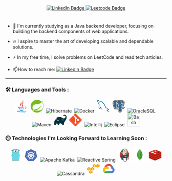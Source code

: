 <!-- <div id="header" align="center">
  <img src="https://media.tenor.com/itjFesV8_RUAAAAi/soulja-boy-pepe.gif" width="150"/>
</div> -->
<div id="badges" align="center">
  <a href="https://www.linkedin.com/in/chudnovskyi/">
    <img src="https://img.shields.io/badge/LinkedIn-blue?style=for-the-badge&logo=linkedin&logoColor=white" alt="LinkedIn Badge"/>
  </a>
  <a href="https://leetcode.com/chudnovskyi/">
    <img src="https://img.shields.io/badge/dynamic/json?style=for-the-badge&labelColor=black&color=%23ffa116&label=Solved&query=solvedOverTotal&url=https%3A%2F%2Fleetcode-badge.vercel.app%2Fapi%2Fusers%2Fchudnovskyi&logo=leetcode&logoColor=yellow" alt="Leetcode Badge"/>
  </a>
</div>
<!-- <div align="center">
  <img src="https://komarev.com/ghpvc/?username=chudnovskyi&style=flat-square&color=blue" align="center"/>
</div> -->
<h1></h1>

- :telescope: I'm currently studying as a Java backend developer, focusing on building the backend components of web applications.

- :fire: I aspire to master the art of developing scalable and dependable solutions.

- :zap: In my free time, I solve problems on LeetCode and read tech articles.

- :mailbox:How to reach me: [![Linkedin Badge](https://img.shields.io/badge/-Viacheslav-blue?style=flat&logo=Linkedin&logoColor=white)](https://www.linkedin.com/in/chudnovskyi/)


---


### :hammer_and_wrench: Languages and Tools :
<div align="center">
  <img src="https://github.com/devicons/devicon/blob/master/icons/java/java-original.svg" title="Java" alt="Java" width="40" height="40"/>&nbsp;
  <img src="https://github.com/devicons/devicon/blob/master/icons/spring/spring-original.svg" title="Spring" alt="Spring" width="40" height="40"/>&nbsp;
  <img src="https://www.svgrepo.com/show/353874/hibernate.svg" title="Hibernate" alt="Hibernate" width="40" height="40"/>&nbsp;
  <img src="https://www.svgrepo.com/show/452192/docker.svg" title="Docker" alt="Docker" width="40" height="40"/>&nbsp;
  <img src="https://github.com/devicons/devicon/blob/master/icons/mysql/mysql-original.svg" title="MySQL"  alt="MySQL" width="40" height="40"/>&nbsp;
  <img src="https://github.com/devicons/devicon/blob/master/icons/postgresql/postgresql-original.svg" title="PostgreSQL"  alt="PostgreSQL" width="40" height="40"/>&nbsp;
  <img src="https://www.svgrepo.com/show/448245/oracle.svg" title="OracleSQL"  alt="OracleSQL" width="40" height="40"/>&nbsp;
  <img src="https://www.svgrepo.com/show/373829/maven.svg" title="Maven"  alt="Maven" width="40" height="40"/>&nbsp;
  <img src="https://github.com/devicons/devicon/blob/master/icons/gradle/gradle-plain.svg" title="Gradle"  alt="Gradle" width="40" height="40"/>&nbsp;
  <img src="https://github.com/devicons/devicon/blob/master/icons/git/git-original.svg" title="Git" alt="Git" width="40" height="40"/>&nbsp;
  <img src="https://www.svgrepo.com/show/353906/intellij-idea.svg" title="Intellij" alt="Intellij" width="40" height="40"/>&nbsp;
  <img src="https://www.svgrepo.com/show/353685/eclipse-icon.svg" title="Eclipse" alt="Eclipse" width="40" height="40"/>&nbsp;
  <img src="https://www.svgrepo.com/show/353478/bash-icon.svg" title="Bash" **alt="Bash" width="40" height="40"/>
</div>


### :timer_clock: Technologies I'm Looking Forward to Learning Soon :
<div align="center">
  <img src="https://github.com/devicons/devicon/blob/master/icons/go/go-original.svg" title="Go" alt="Go" width="40" height="40"/>&nbsp;
  <img src="https://github.com/devicons/devicon/blob/master/icons/kubernetes/kubernetes-plain.svg" title="Kubernetes" alt="Kubernetes" width="40" height="40"/>&nbsp;
  <img src="https://www.svgrepo.com/show/353951/kafka-icon.svg" title="Apache Kafka" alt="Apache Kafka" width="40" height="40"/>&nbsp;
  <img src="https://iseif.dev/wp-content/uploads/2019/03/icon-spring-framework.png" title="Reactive Spring" alt="Reactive Spring" width="40" height="40"/>&nbsp;
  <img src="https://github.com/devicons/devicon/blob/master/icons/jenkins/jenkins-original.svg" title="Jenkins" alt="Jenkins" width="40" height="40"/>&nbsp;
  <img src="https://github.com/devicons/devicon/blob/master/icons/mongodb/mongodb-original.svg" title="MongoDB" alt="MongoDB" width="40" height="40"/>&nbsp;
  <img src="https://github.com/devicons/devicon/blob/master/icons/redis/redis-original.svg" title="Redis" alt="Redis" width="40" height="40"/>&nbsp;
  <img src="https://www.svgrepo.com/show/341671/cassandra.svg" title="Cassandra" alt="Cassandra" width="40" height="40"/>&nbsp;
  <img src="https://github.com/devicons/devicon/blob/master/icons/amazonwebservices/amazonwebservices-original.svg" title="AWS" alt="AWS" width="40" height="40"/>&nbsp;
  <img src="https://github.com/devicons/devicon/blob/master/icons/googlecloud/googlecloud-original.svg" title="Google Cloud" alt="Google Cloud" width="40" height="40"/>
</div>

<!-- ---

### :fire: My Stats :
<div>
  <a href="https://git.io/streak-stats" style="display: inline-block; margin-right: 10px;">
    <img src="http://github-readme-streak-stats.herokuapp.com?user=chudnovskyi" alt="GitHub Streak" />
  </a>
  <a href="https://github.com/anuraghazra/github-readme-stats" style="display: inline-block;">
    <img src="https://github-readme-stats.vercel.app/api/top-langs/?username=chudnovskyi&layout=compact" alt="Top Languages" />
  </a>
</div> -->

